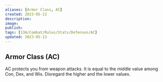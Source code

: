 ```yaml
---
aliases: [Armor Class, AC]
created: 2023-05-13
description: 
image: 
publish: 
tags: [13A/Combat/Rules/Stats/Defenses/AC]
updated: 2023-05-13
---
```


## Armor Class (AC)

AC protects you from weapon attacks. It is equal to the middle value among Con, Dex, and Wis. Disregard the higher and the lower values.